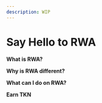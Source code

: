 ```yaml
---
description: WIP
---
```


# Say Hello to RWA

**What is RWA?**



**Why is RWA different?**&#x20;



&#x20;**What can I do on RWA?**



**Earn TKN**

